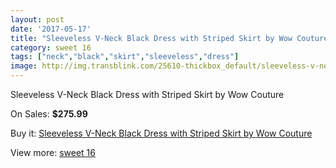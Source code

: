```yaml
---
layout: post
date: '2017-05-17'
title: "Sleeveless V-Neck Black Dress with Striped Skirt by Wow Couture"
category: sweet 16
tags: ["neck","black","skirt","sleeveless","dress"]
image: http://img.transblink.com/25610-thickbox_default/sleeveless-v-neck-black-dress-with-striped-skirt-by-wow-couture.jpg
---
```

Sleeveless V-Neck Black Dress with Striped Skirt by Wow Couture

On Sales: **$275.99**
<a href="https://www.transblink.com/en/sweet-16/8078-sleeveless-v-neck-black-dress-with-striped-skirt-by-wow-couture.html"><amp-img layout="responsive" width="600" height="600" src="//img.transblink.com/25610-thickbox_default/sleeveless-v-neck-black-dress-with-striped-skirt-by-wow-couture.jpg" alt="Sleeveless V-Neck Black Dress with Striped Skirt by Wow Couture 0" /></a>
<a href="https://www.transblink.com/en/sweet-16/8078-sleeveless-v-neck-black-dress-with-striped-skirt-by-wow-couture.html"><amp-img layout="responsive" width="600" height="600" src="//img.transblink.com/25613-thickbox_default/sleeveless-v-neck-black-dress-with-striped-skirt-by-wow-couture.jpg" alt="Sleeveless V-Neck Black Dress with Striped Skirt by Wow Couture 1" /></a>
<a href="https://www.transblink.com/en/sweet-16/8078-sleeveless-v-neck-black-dress-with-striped-skirt-by-wow-couture.html"><amp-img layout="responsive" width="600" height="600" src="//img.transblink.com/25612-thickbox_default/sleeveless-v-neck-black-dress-with-striped-skirt-by-wow-couture.jpg" alt="Sleeveless V-Neck Black Dress with Striped Skirt by Wow Couture 2" /></a>
<a href="https://www.transblink.com/en/sweet-16/8078-sleeveless-v-neck-black-dress-with-striped-skirt-by-wow-couture.html"><amp-img layout="responsive" width="600" height="600" src="//img.transblink.com/25611-thickbox_default/sleeveless-v-neck-black-dress-with-striped-skirt-by-wow-couture.jpg" alt="Sleeveless V-Neck Black Dress with Striped Skirt by Wow Couture 3" /></a>

Buy it: [Sleeveless V-Neck Black Dress with Striped Skirt by Wow Couture](https://www.transblink.com/en/sweet-16/8078-sleeveless-v-neck-black-dress-with-striped-skirt-by-wow-couture.html "Sleeveless V-Neck Black Dress with Striped Skirt by Wow Couture")

View more: [sweet 16](https://www.transblink.com/en/65-sweet-16 "sweet 16")
